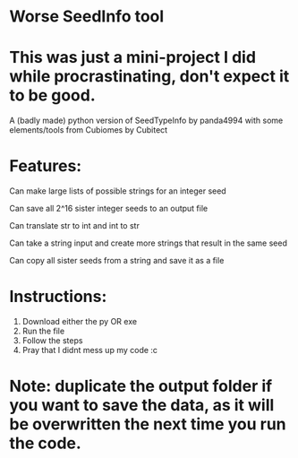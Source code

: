 # Worse SeedInfo tool

# This was just a mini-project I did while procrastinating, don't expect it to be good.

A (badly made) python version of SeedTypeInfo by panda4994 with some elements/tools from Cubiomes by Cubitect

# Features:

Can make large lists of possible strings for an integer seed

Can save all 2^16 sister integer seeds to an output file

Can translate str to int and int to str

Can take a string input and create more strings that result in the same seed

Can copy all sister seeds from a string and save it as a file

# Instructions:
1. Download either the py OR exe
2. Run the file
3. Follow the steps
4. Pray that I didnt mess up my code :c

# Note: duplicate the output folder if you want to save the data, as it will be overwritten the next time you run the code.
